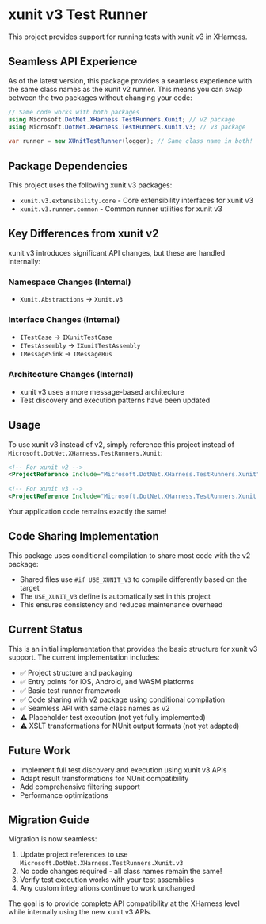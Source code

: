 # xunit v3 Test Runner

This project provides support for running tests with xunit v3 in XHarness.

## Seamless API Experience

As of the latest version, this package provides a seamless experience with the same class names as the xunit v2 runner. This means you can swap between the two packages without changing your code:

```csharp
// Same code works with both packages
using Microsoft.DotNet.XHarness.TestRunners.Xunit; // v2 package
using Microsoft.DotNet.XHarness.TestRunners.Xunit.v3; // v3 package

var runner = new XUnitTestRunner(logger); // Same class name in both!
```

## Package Dependencies

This project uses the following xunit v3 packages:
- `xunit.v3.extensibility.core` - Core extensibility interfaces for xunit v3
- `xunit.v3.runner.common` - Common runner utilities for xunit v3

## Key Differences from xunit v2

xunit v3 introduces significant API changes, but these are handled internally:

### Namespace Changes (Internal)
- `Xunit.Abstractions` → `Xunit.v3`

### Interface Changes (Internal)
- `ITestCase` → `IXunitTestCase`
- `ITestAssembly` → `IXunitTestAssembly`  
- `IMessageSink` → `IMessageBus`

### Architecture Changes (Internal)
- xunit v3 uses a more message-based architecture
- Test discovery and execution patterns have been updated

## Usage

To use xunit v3 instead of v2, simply reference this project instead of `Microsoft.DotNet.XHarness.TestRunners.Xunit`:

```xml
<!-- For xunit v2 -->
<ProjectReference Include="Microsoft.DotNet.XHarness.TestRunners.Xunit" />

<!-- For xunit v3 -->
<ProjectReference Include="Microsoft.DotNet.XHarness.TestRunners.Xunit.v3" />
```

Your application code remains exactly the same!

## Code Sharing Implementation

This package uses conditional compilation to share most code with the v2 package:
- Shared files use `#if USE_XUNIT_V3` to compile differently based on the target
- The `USE_XUNIT_V3` define is automatically set in this project
- This ensures consistency and reduces maintenance overhead

## Current Status

This is an initial implementation that provides the basic structure for xunit v3 support. The current implementation includes:

- ✅ Project structure and packaging
- ✅ Entry points for iOS, Android, and WASM platforms  
- ✅ Basic test runner framework
- ✅ Code sharing with v2 package using conditional compilation
- ✅ Seamless API with same class names as v2
- ⚠️ Placeholder test execution (not yet fully implemented)
- ⚠️ XSLT transformations for NUnit output formats (not yet adapted)

## Future Work

- Implement full test discovery and execution using xunit v3 APIs
- Adapt result transformations for NUnit compatibility
- Add comprehensive filtering support
- Performance optimizations

## Migration Guide

Migration is now seamless:

1. Update project references to use `Microsoft.DotNet.XHarness.TestRunners.Xunit.v3`
2. No code changes required - all class names remain the same!
3. Verify test execution works with your test assemblies
4. Any custom integrations continue to work unchanged

The goal is to provide complete API compatibility at the XHarness level while internally using the new xunit v3 APIs.